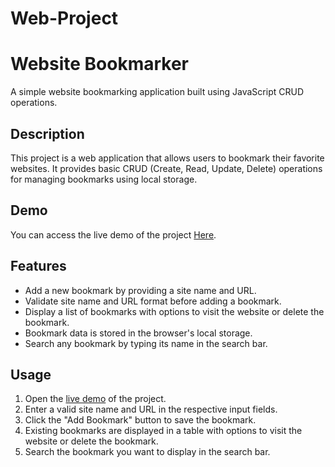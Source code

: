 # Web-Project
# Website Bookmarker

A simple website bookmarking application built using JavaScript CRUD operations.

## Description

This project is a web application that allows users to bookmark their favorite websites. It provides basic CRUD (Create, Read, Update, Delete) operations for managing bookmarks using local storage.

## Demo

You can access the live demo of the project [Here]([(http://192.168.1.170:5500/index.html)]).

## Features

- Add a new bookmark by providing a site name and URL.
- Validate site name and URL format before adding a bookmark.
- Display a list of bookmarks with options to visit the website or delete the bookmark.
- Bookmark data is stored in the browser's local storage.
- Search any bookmark by typing its name in the search bar.

## Usage

1. Open the [live demo](http://192.168.1.170:5500/index.html) of the project.
2. Enter a valid site name and URL in the respective input fields.
3. Click the "Add Bookmark" button to save the bookmark.
4. Existing bookmarks are displayed in a table with options to visit the website or delete the bookmark.
5. Search the bookmark you want to display in the search bar.
